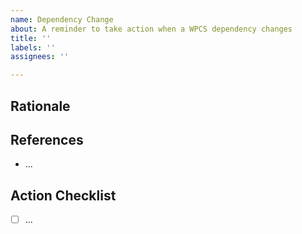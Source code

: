 ```yaml
---
name: Dependency Change
about: A reminder to take action when a WPCS dependency changes
title: ''
labels: ''
assignees: ''

---
```


<!-- PLEASE prefix the title the Issue with the dependency name and version when action should be taken e.g. PHPCS 3.5: ... -->

## Rationale

<!-- Why should this change be made in WPCS? -->

## References

<!-- References, like a link to the changelog of the version which contains a feature or the upstream issue which requested it -->
 
 -  ...

## Action Checklist

- [ ] ...
